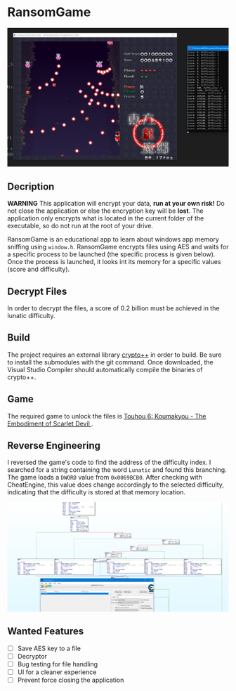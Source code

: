 # RansomGame
![](images/demo.png)

## Decription
**WARNING**
This application will encrypt your data, **run at your own risk!** Do not close the application or else the encryption key will be **lost**. The application only encrypts what is located in the current folder of the executable, so do not run at the root of your drive.

RansomGame is an educational app to learn about windows app memory sniffing using ```window.h```.
RansomGame encrypts files using AES and waits for a specific process to be launched (the specific process is given below). Once the process is launched, it looks int its memory for a specific values (score and difficulty).

## Decrypt Files
In order to decrypt the files, a score of 0.2 billion must be achieved in the lunatic difficulty.

## Build
The project requires an external library [crypto++](https://github.com/weidai11/cryptopp) in order to build. Be sure to install the submodules with the git command. Once downloaded, the Visual Studio Compiler should automatically compile the binaries of crypto++.

## Game
The required game to unlock the files is [Touhou 6: Koumakyou - The Embodiment of Scarlet Devil ](https://moriyashrine.org/files/file/13-touhou-6-koumakyou-the-embodiment-of-scarlet-devil/).

## Reverse Engineering
I reversed the game's code to find the address of the difficulty index. I searched for a string containing the word ```Lunatic``` and found this branching. The game loads a ```DWORD``` value from ```0x0069BCB0```. After checking with CheatEngine, this value does change accordingly to the selected difficulty, indicating that the difficulty is stored at that memory location.

![](images/reverse.png)

## Wanted Features
- [ ] Save AES key to a file
- [ ] Decryptor
- [ ] Bug testing for file handling
- [ ] UI for a cleaner experience
- [ ] Prevent force closing the application
